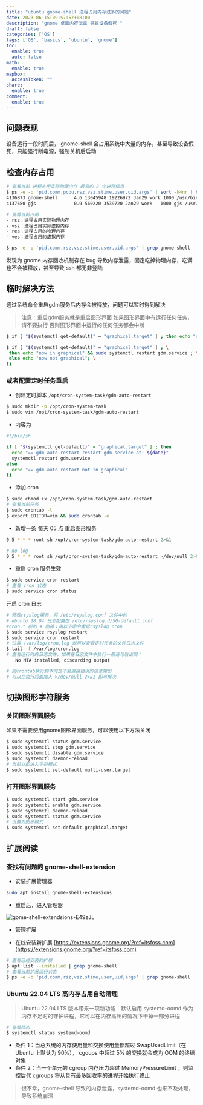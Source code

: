 ```yaml
---
title: "ubuntu gnome-shell 进程占用内存过多的问题"
date: 2023-06-15T09:57:57+08:00
description: "gnome 桌面内存泄露 导致设备假死 "
draft: false
categories: ['OS']
tags: ['OS', 'basics', 'ubuntu', 'gnome']
toc:
  enable: true
  auto: false
math:
  enable: true
mapbox:
  accessToken: ""
share:
  enable: true
comment:
  enable: true
---
```


## 问题表现

设备运行一段时间后， gnome-shell 会占用系统中大量的内存，甚至导致设备假死，只能强行断电源，强制关机后启动

## 检查内存占用

```bash
# 查看当前 进程占用实际物理内存 最高的 2 个进程信息
$ ps -e -o 'pid,comm,pcpu,rsz,vsz,stime,user,uid,args' | sort -k4nr | head -n 2
4136873 gnome-shell      4.6 13045948 19226972 Jan29 work 1000 /usr/bin/gnome-shell
4137680 gjs              0.9 560220 3539720 Jan29 work   1000 gjs /usr/share/gnome-shell/extensions/ding@rastersoft.com/ding.js -E -P /usr/share/gnome-shell/extensions/ding@rastersoft.com -M 0 -D 0:0:1920:1080:1:27:0:74:0:0

# 查看当前占用
- rsz：进程占用实际物理内存
- vsz：进程占用实际虚拟内存
- res：进程占用的物理内存
- ves：进程占用的虚拟内存

$ ps -e -o 'pid,comm,rsz,vsz,stime,user,uid,args' | grep gnome-shell
```

发现为 gnome 内存回收机制存在 bug 导致内存泄露，固定吃掉物理内存，吃满也不会被释放，甚至导致 ssh 都无非登陆

## 临时解决方法

通过系统命令重启gdm服务后内存会被释放，问题可以暂时得到解决

> 注意：重启gdm服务就是重启图形界面
> 如果图形界面中有运行任何任务，请不要执行
> 否则图形界面中运行的任何任务都会中断

```bash
$ if [ "$(systemctl get-default)" = "graphical.target" ] ; then echo "now in graphical" && sudo systemctl restart gdm.service ; else echo "now not graphical"; fi

$ if [ "$(systemctl get-default)" = "graphical.target" ] ; \
 then echo "now in graphical" && sudo systemctl restart gdm.service ; \
 else echo "now not graphical"; \
fi
```

### 或者配置定时任务重启

- 创建定时脚本 `/opt/cron-system-task/gdm-auto-restart`

```bash
$ sudo mkdir -p /opt/cron-system-task
$ sudo vim /opt/cron-system-task/gdm-auto-restart
```

- 内容为

```bash
#!/bin/sh

if [ "$(systemctl get-default)" = "graphical.target" ] ; then
  echo "== gdm-auto-restart restart gdm service at: ${date}"
  systemctl restart gdm.service
else
  echo "== gdm-auto-restart not in graphical"
fi
```

- 添加 cron

```bash
$ sudo chmod +x /opt/cron-system-task/gdm-auto-restart
# 查看当前任务
$ sudo crontab -l
$ export EDITOR=vim && sudo crontab -e
```

- 新增一条 每天 05 点 重启图形服务

```bash
0 5 * * * root sh /opt/cron-system-task/gdm-auto-restart 2>&1

# no log
0 5 * * * root sh /opt/cron-system-task/gdm-auto-restart >/dev/null 2>&1
```

- 重启 cron 服务生效

```bash
$ sudo service cron restart
# 查看 cron 状态
$ sudo service cron status
```

开启 cron 日志

```sh
# 修改rsyslog服务，将 /etc/rsyslog.conf 文件中的
# ubuntu 18.04 日志配置在 /etc/rsyslog.d/50-default.conf
#cron.* 前的 # 删掉；用以下命令重启rsyslog cron
$ sudo service rsyslog restart
$ sudo service cron restart
# 位置 /var/log/cron.log 就可以查看定时任务的文件日志文件
$ tail -f /var/log/cron.log
# 查看运行时的日志文件，如果在日志文件中执行一条语句后出现：
　　No MTA installed, discarding output

# 则crontab执行脚本时是不会直接错误的信息输出
# 可以在执行后面加入 >/dev/null 2>&1 即可解决
```

## 切换图形字符服务

### 关闭图形界面服务

如果不需要使用gnome图形界面服务，可以使用以下方法关闭

```bash
$ sudo systemctl status gdm.service
$ sudo systemctl stop gdm.service
$ sudo systemctl disable gdm.service
$ sudo systemctl daemon-reload
# 当前立即进入字符模式
$ sudo systemctl set-default multi-user.target
```

### 打开图形界面服务

```bash
$ sudo systemctl start gdm.service
$ sudo systemctl enable gdm.service
$ sudo systemctl daemon-reload
$ sudo systemctl status gdm.service
# 设置为图形模式
$ sudo systemctl set-default graphical.target
```

## 扩展阅读

### 查找有问题的 gnome-shell-extension

- 安装扩展管理器

```bash
sudo apt install gnome-shell-extensions
```

- 重启后，进入管理器

![gome-shell-extendsions-E49zJL](https://cdn.jsdelivr.net/gh/tailwoodencat/CDN@main/uPic/2023/06/15/gome-shell-extendsions-E49zJL.png)

- 管理扩展

- 在线安装新扩展 [https://extensions.gnome.org/?ref=itsfoss.com](https://extensions.gnome.org/?ref=itsfoss.com)

```bash
# 查看已经安装的扩展
$ apt list --installed | grep gnome-shell
# 查看当前扩展运行状态
$ ps -e -o 'pid,comm,rsz,vsz,stime,user,uid,args' | grep gnome-shell
```

### Ubuntu 22.04 LTS 高内存占用自动清理

> Ubuntu 22.04 LTS 版本带来一项新功能：默认启用 systemd-oomd 作为内存不足时的守护进程，它可以在内存高压的情况下干掉一部分进程

```bash
# 查看状态
$ systemctl status systemd-oomd
```

- 条件 1：当总系统的内存使用量和交换使用量都超过 SwapUsedLimit（在 Ubuntu 上默认为 90%）， cgoups 中超过 5% 的交换就会成为 OOM 的终结对象
- 条件 2：当一个单元的 cgroup 内存压力超过 MemoryPressureLimit ，则监控后代 cgroups 将从具有最多回收率的进程开始执行终止

> 很不幸，gnome-shell 导致的内存泄露，systemd-oomd 也来不及处理，导致系统崩溃
